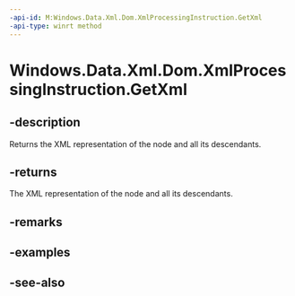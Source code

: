 ----api-id: M:Windows.Data.Xml.Dom.XmlProcessingInstruction.GetXml
-api-type: winrt method
---<!-- Method syntaxpublic string GetXml()--># Windows.Data.Xml.Dom.XmlProcessingInstruction.GetXml## -descriptionReturns the XML representation of the node and all its descendants.## -returnsThe XML representation of the node and all its descendants.## -remarks## -examples## -see-also